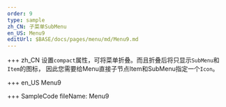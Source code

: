 ```yaml
--- 
order: 9
type: sample
zh_CN: 子菜单SubMenu
en_US: Menu9
editUrl: $BASE/docs/pages/menu/md/Menu9.md
---
```


+++ zh_CN
设置<Code>compact</Code>属性，可将菜单折叠。而且折叠后将只显示<Code>SubMenu</Code>和<Code>Item</Code>的图标，
因此您需要给Menu直接子节点Item和SubMenu指定一个<Code>Icon</Code>。

+++ en_US
Menu9

+++ SampleCode
fileName: Menu9

